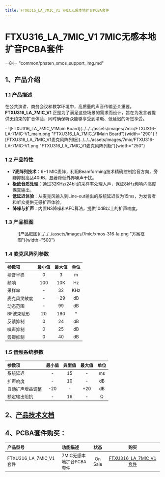 ```yaml
---
title: FTXU316_LA_7MIC_V1 7MIC无感本地扩音PCBA套件
---
```



# FTXU316_LA_7MIC_V1 7MIC无感本地扩音PCBA套件

--8<-- "common/phaten_xmos_support_img.md"

## 1、产品介绍
### 1.1 产品描述

在公共演讲、商务会议和教学环境中，高质量的声音传输至关重要。**FTXU316_LA_7MIC_V1** 正是为了满足这些场景的需求而设计，旨在为发言者提供无约束的扩音体验，同时确保听众能够享受到清晰、低延迟的听觉享受。

<div class="grid cards" markdown>
- ![FTXU316_LA_7MIC_V1Main Board](../../../assets/images/7mic/FTXU316-LA-7MIC-V1_main.png "FTXU316_LA_7MIC_V1Main Board"){width="290"}  ![FTXU316_LA_7MIC_V1麦克风阵列板](../../../assets/images/7mic/FTXU316-LA-7MIC-V1.png "FTXU316_LA_7MIC_V1麦克风阵列板"){width="250"}
</div>

### 1.2 产品特性

- **7麦阵列技术**：6+1 MIC麦阵，利用Beamforming技术精确控制拾音方向，旁瓣抑制高达40dB，显著降低外界噪声干扰。
- **极致音质处理**：通过32KHz/24bit的采样率处理人声，保证8kHz频响内高度保真输出。
- **低延迟体验**：从麦克风输入到Line-out输出的系统延迟仅为15ms，为发言者和听众提供无感扩声体验。
- **降噪与扩声**：内置NS降噪和AFC算法，提供10dB以上的扩声响度。

### 1.3 产品框图

<figure markdown="span">
  ![产品框图](../../../assets/images/7mic/xmos-316-la.png "方案框图"){width="500"}
  <figcaption></figcaption>
</figure>

### 1.4 麦克风阵列参数

| 参数项       | 最小值       | 最大值 | 单位   |
| :------------| :------: | :------: | :----: |
| 拾音半径      | 0           | 3      | m     |
| 频响         | 100          | 10K    | Hz    |
| 采样率       | -            | 32     | KHz   |
| 麦克风灵敏度  | -            | -29   | dB     |
| 动态范围     | -            | 99     | dB     |
| BF波束赋形   | 20           | 180    | °      |
| 反馈抑制     | 0            | 24     | dB     |
| 噪声抑制     | 0            | 25     | dB     |
| 旁瓣抑制     | 0            | 40     | dB     |


### 1.5 音频系统参数

|      参数项      |   最小值   | 典型值  |   最大值   |   单位   |
|:---------------|:---------:|:------:|:---------:|:-------:|
|     系统延迟     |    -     |    15   |     -    |    ms   |
|    扩声响度      |    -     |    10   |    -   |    dB   |
| 自动扩声增益调整 |    -20   |    -   |    +20    |    dB   |
|   额定输出阻抗    |    -    |    16   |     -     |    Ω    |

## 2、[产品技术文档](../../../dev_doc/array_mic/ftxu316_la_7mic_v1/index.md)

## 4、PCBA套件购买：
产品型号                   | 功能描述                  |状态               |购买                                 
:------------------------ | :------------------------| :---------------: | :----------------: 
FTXU316_LA_7MIC_V1套件     | 7MIC无感本地扩音PCBA套件  | On Sale      |[FTXU316_LA_7MIC_V1套件](https://detail.1688.com/offer/781959298593.html?_t=1714031259934&spm=a2615.7691456.co_1_0_wangpu_score_0_0_0_0_0_0_0000_0.0)
